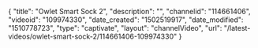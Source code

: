 {
    "title": "Owlet Smart Sock 2",
    "description": "",
    "channelid": "114661406",
    "videoid": "109974330",
    "date_created": "1502519917",
    "date_modified": "1510778723",
    "type": "captivate",
    "layout": "channelVideo",
    "url": "\/latest-videos\/owlet-smart-sock-2\/114661406-109974330"
}